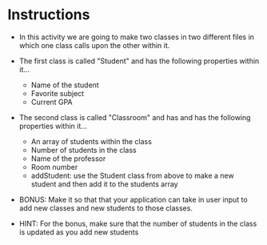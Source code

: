 # **Instructions**

* In this activity we are going to make two classes in two different files in which one class calls upon the other within it.

* The first class is called "Student" and has the following properties within it...

  * Name of the student
  * Favorite subject
  * Current GPA

* The second class is called "Classroom" and has and has the following properties within it...

  * An array of students within the class
  * Number of students in the class
  * Name of the professor
  * Room number
  * addStudent: use the Student class from above to make a new student and then add it to the students array

* BONUS: Make it so that that your application can take in user input to add new classes and new students to those classes.

* HINT: For the bonus, make sure that the number of students in the class is updated as you add new students
